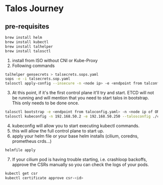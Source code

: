 # Talos Journey

## pre-requisites

```bash
brew install helm
brew install kubectl
brew install talhelper
brew install talosctl
```

1. install from ISO without CNI or Kube-Proxy
2. Following commands

```bash
talhelper gensecrets > talsecrets.sops.yaml
sops -e -i talsecrets.sop.yaml 
talosctl apply-config --insecure -n <node ip> -e <endpoint from talconfig.yaml> --file ./clusterconfig/<node>.yaml
```

3. At this point, if it's the first control plane it'll try and start. ETCD will not be running and will mention that you need to start talos in bootstrap. This only needs to be done once.

```bash
talosctl bootstrap -e <endpoint from taloconfig.yaml> -n <node ip of ONE control plane> --talosconfig ./clusterconfig/<node>.yaml
talosctl kubeconfig -n 192.168.50.2 -e 192.168.50.250 --talosconfig ./clusterconfig/talosconfig ~/.kube/clusters/talos.yaml
```

4. kubeconfig will allow you to start executing kubectl commands.
5. this will allow the full control plane to start up.
6. apply your helm file or your base helm installs (cilium, coredns, prometheus crds...)

```bash
helmfile apply
```
7. If your cilium pod is having trouble starting, i.e. crashloop backoffs, approve the CSRs manually so you can check the logs of your pods.

```bash
kubectl get csr
kubectl certificate approve csr-<id>
```

